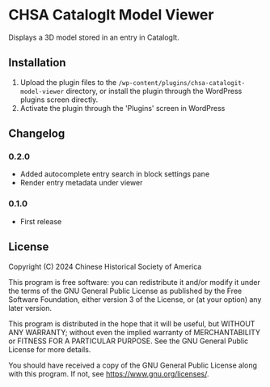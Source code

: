 # CHSA CatalogIt Model Viewer

Displays a 3D model stored in an entry in CatalogIt.

## Installation

1. Upload the plugin files to the `/wp-content/plugins/chsa-catalogit-model-viewer` directory, or install the plugin through the WordPress plugins screen directly.
2. Activate the plugin through the 'Plugins' screen in WordPress

## Changelog

### 0.2.0
* Added autocomplete entry search in block settings pane
* Render entry metadata under viewer

### 0.1.0
* First release

## License

Copyright (C) 2024 Chinese Historical Society of America

This program is free software: you can redistribute it and/or modify
it under the terms of the GNU General Public License as published by
the Free Software Foundation, either version 3 of the License, or
(at your option) any later version.

This program is distributed in the hope that it will be useful,
but WITHOUT ANY WARRANTY; without even the implied warranty of
MERCHANTABILITY or FITNESS FOR A PARTICULAR PURPOSE.  See the
GNU General Public License for more details.

You should have received a copy of the GNU General Public License
along with this program.  If not, see <https://www.gnu.org/licenses/>.
